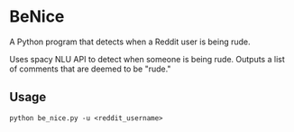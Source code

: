 # BeNice
A Python program that detects when a Reddit user is being rude.

Uses spacy NLU API to detect when someone is being rude. Outputs a list of comments that are deemed to be "rude."


## Usage
```
python be_nice.py -u <reddit_username>
```
